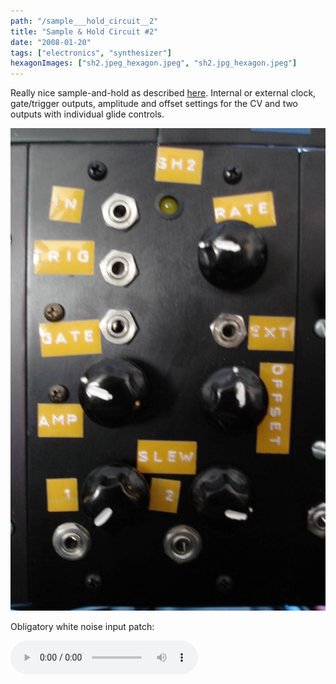 ```yaml
---
path: "/sample___hold_circuit__2"
title: "Sample & Hold Circuit #2"
date: "2008-01-20"
tags: ["electronics", "synthesizer"]
hexagonImages: ["sh2.jpeg_hexagon.jpeg", "sh2.jpg_hexagon.jpeg"]
---
```


Really nice sample-and-hold as described [here](http://www.musicfromouterspace.com/analogsynth/NewAugustNewSampleHold.html). Internal or external clock, gate/trigger outputs, amplitude and offset settings for the CV and two outputs with individual glide controls.

[![](sh2.jpg "sh2")](sh2.jpg)

Obligatory white noise input patch:

<audio src="sh2_noise_demo.mp3" controls="controls" preload="auto" autobuffer="autobuffer" xmlns="http://www.w3.org/1999/xhtml"><source src="sh2_noise_demo.mp3"></audio>
